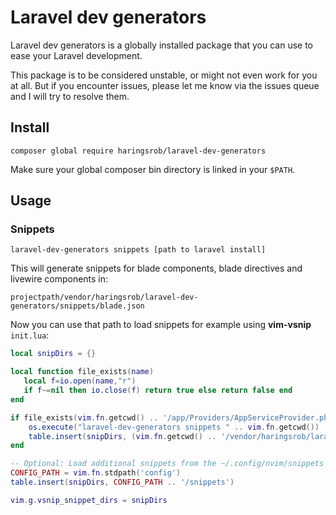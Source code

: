 # Laravel dev generators

Laravel dev generators is a globally installed package that you can use to ease your Laravel development.

This package is to be considered unstable, or might not even work for you at all. But if you encounter
issues, please let me know via the issues queue and I will try to resolve them.

## Install

```
composer global require haringsrob/laravel-dev-generators
```

Make sure your global composer bin directory is linked in your `$PATH`.

## Usage

### Snippets

```
laravel-dev-generators snippets [path to laravel install]
```

This will generate snippets for blade components, blade directives and livewire components in:

```
projectpath/vendor/haringsrob/laravel-dev-generators/snippets/blade.json
```

Now you can use that path to load snippets for example using **vim-vsnip** `init.lua`:

```lua
local snipDirs = {}

local function file_exists(name)
   local f=io.open(name,"r")
   if f~=nil then io.close(f) return true else return false end
end

if file_exists(vim.fn.getcwd() .. '/app/Providers/AppServiceProvider.php') then
    os.execute("laravel-dev-generators snippets " .. vim.fn.getcwd())
    table.insert(snipDirs, (vim.fn.getcwd() .. '/vendor/haringsrob/laravel-dev-generators/snippets/'))
end

-- Optional: Load additional snippets from the ~/.config/nvim/snippets folder.
CONFIG_PATH = vim.fn.stdpath('config')
table.insert(snipDirs, CONFIG_PATH .. '/snippets')

vim.g.vsnip_snippet_dirs = snipDirs
```
